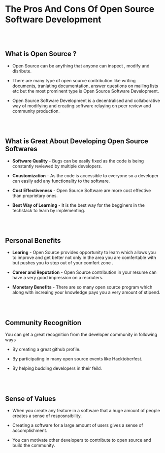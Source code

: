 
# **The Pros And Cons Of Open Source Software Development**

</br>
</br>

## What is Open Source ?


* Open Source can be anything that anyone can inspect , modify and disribute.

* There are many type of open source contribution like writing documents,     tranlating documentation, answer questions on mailing lists etc but the most
prominent type is Open Source Software Development.

* Open Source Software Development is a decentralised and collaborative way of 
modifying and creating software relaying on peer review and community production.

</br>
</br>

## What is Great About Developing Open Source Softwares

* **Software Quality** - Bugs can be easily fixed as the code is being constantly reviewed by multiple developers.

* **Coustomization** - As the code is accessible to everyone so a developer
can easily add any functionality to the software.

* **Cost Effectiveness** - Open Source Software are more cost effective than 
proprietary ones.

* **Best Way of Learning** - It is the best way for the begginers in the techstack to learn by implementing.


</br>
</br>

## Personal Benefits

* **Learing** - Open Source provides opportunity to learn which allows you to improve and get better not only in the area you are comfertable with but pushes you to step out of your comfert zone .

* **Career and Reputation** - Open Source contribution in your resume can have a very good impression on a recriuters. 

* **Monetary Benefits** - There are so many open source program which along with increaing your knowledge pays you a very amount of stipend.

</br>
</br>

## Community Recognition

 You can get a great recognition from the developer community in following ways

* By creating a great github profile.

* By participating in many open source events like Hacktoberfest.

* By helping budding developers in their feild.


</br>
</br>

## Sense of Values

*  When you create any feature in a software that a huge amount of people creates a sense of resposnsibility.

* Creating a software for a large amount of users gives a sense of accomplishment.

* You can motivate other developers to contribute to open source and build the community.
